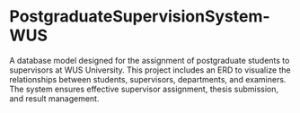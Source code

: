 # PostgraduateSupervisionSystem-WUS
A database model designed for the assignment of postgraduate students to supervisors at WUS University. This project includes an ERD to visualize the relationships between students, supervisors, departments, and examiners. The system ensures effective supervisor assignment, thesis submission, and result management.
